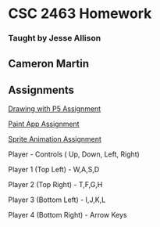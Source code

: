 
# CSC 2463 Homework

### Taught by Jesse Allison

## Cameron Martin

## Assignments

[Drawing with P5 Assignment](Drawing%20with%20P5/index.html)


[Paint App Assignment](Paint%20App/index.html)


[Sprite Animation Assignment](Sprite%20Animation/index.html)

Player - Controls ( Up, Down, Left, Right)

Player 1 (Top Left) - W,A,S,D 

Player 2 (Top Right) -  T,F,G,H

Player 3 (Bottom Left) - I,J,K,L

Player 4 (Bottom Right) - Arrow Keys
